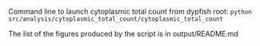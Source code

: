 Command line to launch cytoplasmic total count from dypfish root: 
```python src/analysis/cytoplasmic_total_count/cytoplasmic_total_count```

The list of the figures produced by the script is in output/README.md
